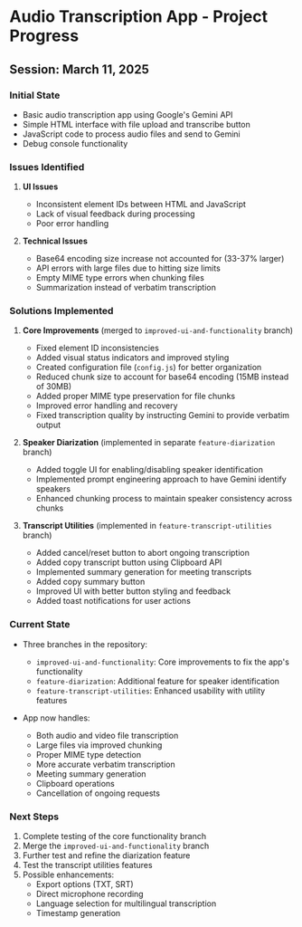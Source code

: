 # Audio Transcription App - Project Progress

## Session: March 11, 2025

### Initial State
- Basic audio transcription app using Google's Gemini API
- Simple HTML interface with file upload and transcribe button
- JavaScript code to process audio files and send to Gemini
- Debug console functionality

### Issues Identified
1. **UI Issues**
   - Inconsistent element IDs between HTML and JavaScript
   - Lack of visual feedback during processing
   - Poor error handling

2. **Technical Issues**
   - Base64 encoding size increase not accounted for (33-37% larger)
   - API errors with large files due to hitting size limits
   - Empty MIME type errors when chunking files
   - Summarization instead of verbatim transcription

### Solutions Implemented
1. **Core Improvements** (merged to `improved-ui-and-functionality` branch)
   - Fixed element ID inconsistencies
   - Added visual status indicators and improved styling
   - Created configuration file (`config.js`) for better organization
   - Reduced chunk size to account for base64 encoding (15MB instead of 30MB)
   - Added proper MIME type preservation for file chunks
   - Improved error handling and recovery
   - Fixed transcription quality by instructing Gemini to provide verbatim output

2. **Speaker Diarization** (implemented in separate `feature-diarization` branch)
   - Added toggle UI for enabling/disabling speaker identification
   - Implemented prompt engineering approach to have Gemini identify speakers
   - Enhanced chunking process to maintain speaker consistency across chunks

3. **Transcript Utilities** (implemented in `feature-transcript-utilities` branch)
   - Added cancel/reset button to abort ongoing transcription
   - Added copy transcript button using Clipboard API
   - Implemented summary generation for meeting transcripts
   - Added copy summary button
   - Improved UI with better button styling and feedback
   - Added toast notifications for user actions

### Current State
- Three branches in the repository:
  - `improved-ui-and-functionality`: Core improvements to fix the app's functionality
  - `feature-diarization`: Additional feature for speaker identification
  - `feature-transcript-utilities`: Enhanced usability with utility features

- App now handles:
  - Both audio and video file transcription
  - Large files via improved chunking
  - Proper MIME type detection
  - More accurate verbatim transcription
  - Meeting summary generation
  - Clipboard operations
  - Cancellation of ongoing requests

### Next Steps
1. Complete testing of the core functionality branch
2. Merge the `improved-ui-and-functionality` branch
3. Further test and refine the diarization feature
4. Test the transcript utilities features
5. Possible enhancements:
   - Export options (TXT, SRT)
   - Direct microphone recording
   - Language selection for multilingual transcription
   - Timestamp generation

